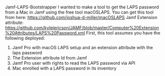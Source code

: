  Jamf-LAPS-Bootstrapper
I wanted to make a tool to get the LAPS password from a Mac in Jamf using the free tool macOSLAPS.
You can get this tool from here: https://github.com/joshua-d-miller/macOSLAPS
Jamf Extension attribute: https://github.com/kylejericson/JAMF/blob/master/Computer%20Extension%20Attributes/LAPS%20Password.xml
First, this tool assumes you have the following deployed:

1. Jamf Pro with macOS LAPS setup and an extension attribute with the laps password
2. The Extension attribute Id from Jamf
3. Jamf Pro user with rights to read the LAPS password via API
4. Mac enrolled with a LAPS password in its inventory
